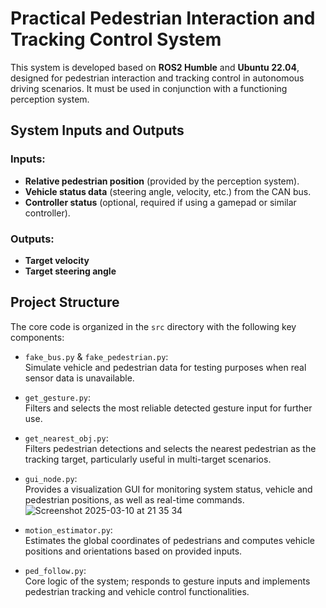 # Practical Pedestrian Interaction and Tracking Control System

This system is developed based on **ROS2 Humble** and **Ubuntu 22.04**, designed for pedestrian interaction and tracking control in autonomous driving scenarios. It must be used in conjunction with a functioning perception system.

## System Inputs and Outputs

### Inputs:
- **Relative pedestrian position** (provided by the perception system).
- **Vehicle status data** (steering angle, velocity, etc.) from the CAN bus.
- **Controller status** (optional, required if using a gamepad or similar controller).

### Outputs:
- **Target velocity**
- **Target steering angle**

## Project Structure

The core code is organized in the `src` directory with the following key components:

- `fake_bus.py` & `fake_pedestrian.py`:  
  Simulate vehicle and pedestrian data for testing purposes when real sensor data is unavailable.

- `get_gesture.py`:  
  Filters and selects the most reliable detected gesture input for further use.

- `get_nearest_obj.py`:  
  Filters pedestrian detections and selects the nearest pedestrian as the tracking target, particularly useful in multi-target scenarios.

- `gui_node.py`:  
  Provides a visualization GUI for monitoring system status, vehicle and pedestrian positions, as well as real-time commands.
  ![Screenshot 2025-03-10 at 21 35 34](https://github.com/user-attachments/assets/a75ce15f-a455-47fa-a8a4-66649719639a)

- `motion_estimator.py`:  
  Estimates the global coordinates of pedestrians and computes vehicle positions and orientations based on provided inputs.

- `ped_follow.py`:  
  Core logic of the system; responds to gesture inputs and implements pedestrian tracking and vehicle control functionalities.
